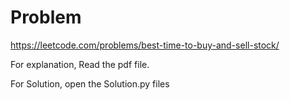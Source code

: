 # Problem

https://leetcode.com/problems/best-time-to-buy-and-sell-stock/

For explanation, Read the pdf file.

For Solution, open the Solution.py files